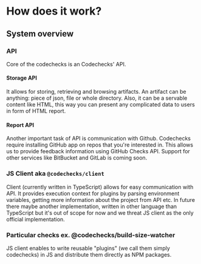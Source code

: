 # How does it work?

## System overview

### API

Core of the codechecks is an Codechecks' API.

#### Storage API

It allows for storing, retrieving and browsing artifacts. An artifact can be anything: piece of
json, file or whole directory. Also, it can be a servable content like HTML, this way you can
present any complicated data to users in form of HTML report.

#### Report API

Another important task of API is communication with Github. Codechecks require installing GitHub app
on repos that you're interested in. This allows us to provide feedback information using GitHub
Checks API. Support for other services like BitBucket and GitLab is coming soon.

### JS Client aka `@codechecks/client`

Client (currently written in TypeScript) allows for easy communication with API. It provides
execution context for plugins by parsing environment variables, getting more information about the
project from API etc. In future there maybe another implementation, written in other language than
TypeScript but it's out of scope for now and we threat JS client as the only official
implementation.

### Particular checks ex. @codechecks/build-size-watcher

JS client enables to write reusable "plugins" (we call them simply codechecks) in JS and distribute
them directly as NPM packages.
